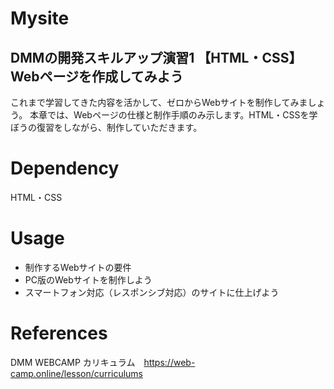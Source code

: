 # Mysite
## DMMの開発スキルアップ演習1 【HTML・CSS】Webページを作成してみよう
これまで学習してきた内容を活かして、ゼロからWebサイトを制作してみましょう。
本章では、Webページの仕様と制作手順のみ示します。HTML・CSSを学ぼうの復習をしながら、制作していただきます。

# Dependency
HTML・CSS

# Usage
* 制作するWebサイトの要件
* PC版のWebサイトを制作しよう
* スマートフォン対応（レスポンシブ対応）のサイトに仕上げよう

# References
DMM WEBCAMP カリキュラム　https://web-camp.online/lesson/curriculums

